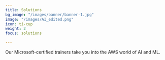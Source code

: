 ```yaml
---
title: Solutions
bg_image: "/images/banner/banner-1.jpg"
image: "/images/AI_edited.png"
icon: ti-cup
weight: 2
focus: solutions

---
```

Our Microsoft-certified trainers take you into the AWS world of AI and ML.